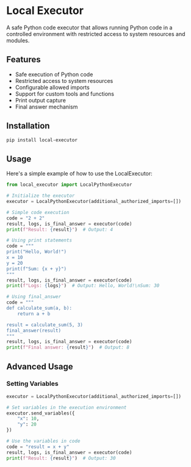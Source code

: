 # Local Executor

A safe Python code executor that allows running Python code in a controlled environment with restricted access to system resources and modules.

## Features

- Safe execution of Python code
- Restricted access to system resources
- Configurable allowed imports
- Support for custom tools and functions
- Print output capture
- Final answer mechanism

## Installation

```bash
pip install local-executor
```

## Usage

Here's a simple example of how to use the LocalExecutor:

```python
from local_executor import LocalPythonExecutor

# Initialize the executor
executor = LocalPythonExecutor(additional_authorized_imports=[])

# Simple code execution
code = "2 + 2"
result, logs, is_final_answer = executor(code)
print(f"Result: {result}")  # Output: 4

# Using print statements
code = """
print("Hello, World!")
x = 10
y = 20
print(f"Sum: {x + y}")
"""
result, logs, is_final_answer = executor(code)
print(f"Logs: {logs}")  # Output: Hello, World!\nSum: 30

# Using final_answer
code = """
def calculate_sum(a, b):
    return a + b

result = calculate_sum(5, 3)
final_answer(result)
"""
result, logs, is_final_answer = executor(code)
print(f"Final answer: {result}")  # Output: 8
```

## Advanced Usage

### Setting Variables

```python
executor = LocalPythonExecutor(additional_authorized_imports=[])

# Set variables in the execution environment
executor.send_variables({
    "x": 10,
    "y": 20
})

# Use the variables in code
code = "result = x + y"
result, logs, is_final_answer = executor(code)
print(f"Result: {result}")  # Output: 30
```